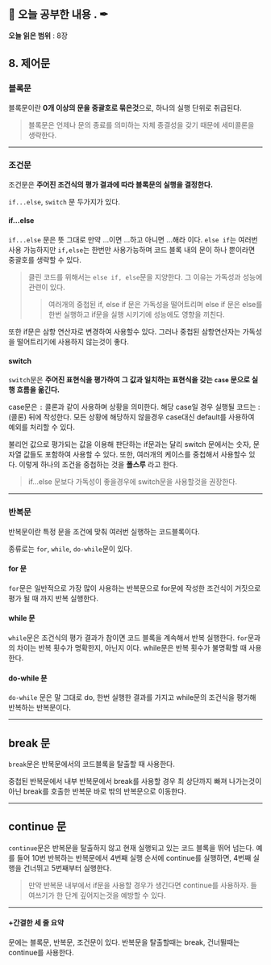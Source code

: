 ## 📕 오늘 공부한 내용 . ✒

**오늘 읽은 범위** : 8장

## 8. 제어문

### 블록문

블록문이란 **0개 이상의 문을 중괄호로 묶은것**으로, 하나의 실행 단위로 취급된다.

> 블록문은 언제나 문의 종료를 의미하는 자체 종결성을 갖기 때문에 세미콜론을 생략한다.

---

### 조건문

조건문은 **주어진 조건식의 평가 결과에 따라 블록문의 실행을 결정한다.**

`if...else`, `switch` 문 두가지가 있다.

#### if...else

`if...else` 문은 뜻 그대로 만약 ...이면 ...하고 아니면 ...해라 이다.
`else if`는 여러번 사용 가능하지만 `if,else`는 한번만 사용가능하며 코드 블록 내의 문이 하나 뿐이라면 중괄호를 생략할 수 있다.

> 클린 코드를 위해서는 `else if, else`문을 지양한다. 그 이유는 가독성과 성능에 관련이 있다.
>
> > 여러개의 중첩된 if, else if 문은 가독성을 떨어트리며 else if 문은 else를 한번 실행하고 if문을 실행 시키기에 성능에도 영향을 끼친다.

또한 if문은 삼항 연산자로 변경하여 사용할수 있다. 그러나 중첩된 삼항연산자는 가독성을 떨어트리기에 사용하지 않는것이 좋다.

#### switch

`switch`문은 **주어진 표현식을 평가하여 그 값과 일치하는 표현식을 갖는 `case` 문으로 실행 흐름을 옮긴다.**

case문은 `:` 콜론과 같이 사용하며 상황을 의미한다. 해당 case일 경우 실행될 코드는 :(콜론) 뒤에 작성한다.
모든 상황에 해당하지 않을경우 case대신 default를 사용하여 예외를 처리할 수 있다.

불리언 값으로 평가되는 값을 이용해 판단하는 if문과는 달리 switch 문에서는 숫자, 문자열 값들도 포함하여 사용할 수 있다.
또한, 여러개의 케이스를 중첩해서 사용할수 있다. 이렇게 하나의 조건을 중첩하는 것을 **폴스루** 라고 한다.

> if...else 문보다 가독성이 좋을경우에 switch문을 사용할것을 권장한다.

---

### 반복문

반복문이란 특정 문을 조건에 맞춰 여러번 실행하는 코드블록이다.

종류로는 `for`, `while`, `do-while`문이 있다.

#### for 문

`for`문은 일반적으로 가장 많이 사용하는 반복문으로 for문에 작성한 조건식이 거짓으로 평가 될 때 까지 반복 실행한다.

#### while 문

`while`문은 조건식의 평가 결과가 참이면 코드 블록을 계속해서 반복 실행한다. `for`문과의 차이는 반복 횟수가 명확한지, 아닌지 이다.
while문은 반복 횟수가 불명확할 때 사용한다.

#### do-while 문

`do-while` 문은 말 그대로 do, 한번 실행한 결과를 가지고 while문의 조건식을 평가해 반복하는 반복문이다.

---

## break 문

`break`문은 반복문에서의 코드블록을 탈출할 때 사용한다.

중첩된 반복문에서 내부 반복문에서 break를 사용할 경우 최 상단까지 빠져 나가는것이 아닌 break를 호출한 반복문 바로 밖의 반복문으로 이동한다.

---

## continue 문

`continue`문은 반복문을 탈출하지 않고 현재 실행되고 있는 코드 블록을 뛰어 넘는다.
예를 들어 10번 반복하는 반복문에서 4번째 실행 순서에 continue를 실행하면, 4번째 실행을 건너뛰고 5번째부터 실행한다.

> 만약 반복문 내부에서 if문을 사용할 경우가 생긴다면 continue를 사용하자. 들여쓰기가 한 단계 깊어지는것을 예방할 수 있다.

---

#### +간결한 세 줄 요약

문에는 블록문, 반복문, 조건문이 있다.
반복문을 탈출할때는 break, 건너뛸때는 continue를 사용한다.
